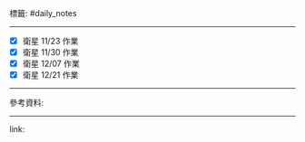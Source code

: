 標籤: #daily_notes 

---

- [x] 衛星 11/23 作業
- [x] 衛星 11/30 作業
- [x] 衛星 12/07 作業
- [x] 衛星 12/21 作業

---

參考資料:



---

link:

